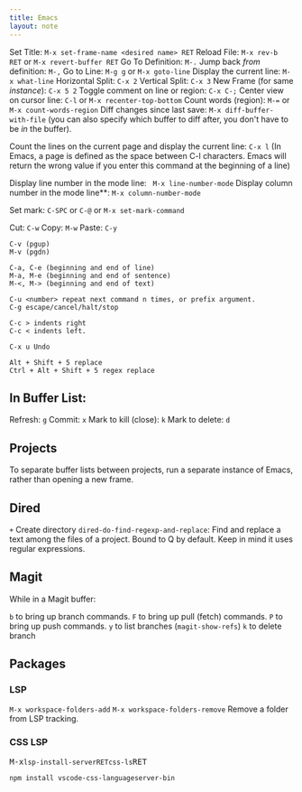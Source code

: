 ```yaml
---
title: Emacs
layout: note
---
```


Set Title: `M-x set-frame-name <desired name> RET`
Reload File: `M-x rev-b RET` or `M-x revert-buffer RET`
Go To Definition: `M-.`
Jump back *from* definition: `M-,`
Go to Line: `M-g g` or `M-x goto-line`
Display the current line: `M-x what-line`
Horizontal Split: `C-x 2`
Vertical Split: `C-x 3`
New Frame (for same <em>instance</em>): `C-x 5 2`
Toggle comment on line or region: `C-x C-;`
Center view on cursor line: `C-l` or `M-x recenter-top-bottom`
Count words (region): `M-=` or `M-x count-words-region`
Diff changes since last save: `M-x diff-buffer-with-file` (you can also specify which buffer to diff after, you don't have to be *in* the buffer).

Count the lines on the current page and display the current line: `C-x l`
(In Emacs, a page is defined as the space between C-l characters. Emacs will return the wrong value if you enter this command at the beginning of a line)

Display line number in the mode line: `	M-x line-number-mode`
Display column number in the mode line**: `M-x column-number-mode`

Set mark: `C-SPC` or `C-@` or `M-x set-mark-command`

Cut: `C-w`
Copy: `M-w`
Paste: `C-y`

```
C-v (pgup)
M-v (pgdn)

C-a, C-e (beginning and end of line)
M-a, M-e (beginning and end of sentence)
M-<, M-> (beginning and end of text)

C-u <number> repeat next command n times, or prefix argument.
C-g escape/cancel/halt/stop

C-c > indents right
C-c < indents left.

C-x u Undo

Alt + Shift + 5 replace
Ctrl + Alt + Shift + 5 regex replace

```


## In Buffer List:
Refresh: `g`
Commit: `x`
Mark to kill (close): `k`
Mark to delete: `d`

## Projects
To separate buffer lists between projects, run a separate instance of Emacs, rather than opening a new frame.

## Dired

`+` Create directory
`dired-do-find-regexp-and-replace`: Find and replace a text among the files of a project. Bound to Q by default. Keep in mind it uses regular expressions.

## Magit

While in a Magit buffer:

`b` to bring up branch commands.
`F` to bring up pull (fetch) commands.
`P` to bring up push commands.
`y` to list branches (`magit-show-refs`)
	`k` to delete branch

## Packages

### LSP

`M-x workspace-folders-add`
`M-x workspace-folders-remove` Remove a folder from LSP tracking.

### CSS LSP
<kbd>M-x</kbd>`lsp-install-server`<kbd>`RET`</kbd>`css-ls`<kbd>RET</kbd>

`npm install vscode-css-languageserver-bin`
